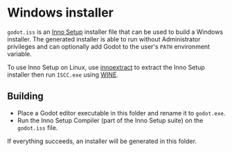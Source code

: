 # Windows installer

`godot.iss` is an [Inno Setup](https://jrsoftware.org/isinfo.php) installer file
that can be used to build a Windows installer. The generated installer is able
to run without Administrator privileges and can optionally add Godot to the
user's `PATH` environment variable.

To use Inno Setup on Linux, use [innoextract](https://constexpr.org/innoextract/)
to extract the Inno Setup installer then run `ISCC.exe` using
[WINE](https://www.winehq.org/).

## Building

- Place a Godot editor executable in this folder and rename it to `godot.exe`.
- Run the Inno Setup Compiler (part of the Inno Setup suite) on the `godot.iss` file.

If everything succeeds, an installer will be generated in this folder.
